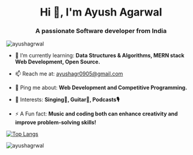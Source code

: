 <h1 align="center">Hi 👋, I'm Ayush Agarwal</h1>
<h3 align="center">A passionate Software developer from India</h3>

<p align="left"> <img src="https://komarev.com/ghpvc/?username=ayushagrwal&label=Profile%20views&color=0e75b6&style=flat" alt="ayushagrwal" /> </p>

- 🌱 I’m currently learning: **Data Structures & Algorithms, MERN stack Web Development, Open Source.**

- 📫 Reach me at: [ayushagr0905@gmail.com](ayushagr0905@gmail.com)

- 💬 Ping me about: **Web Development and Competitive Programming.**

- 💜 Interests: **Singing🎵, Guitar🎸, Podcasts🎙**

- ⚡ A Fun fact: **Music and coding both can enhance creativity and improve problem-solving skills!**

[![Top Langs](https://github-readme-stats.vercel.app/api/top-langs/?username=ayushagrwal&layout=compact&show_icons=true&theme=radical)](https://github.com/ayushagrwal/github-readme-stats)

<p><img align="center" src="https://github-readme-streak-stats.herokuapp.com/?user=ayushagrwal&show_icons=true&theme=radical" alt="ayushagrwal" /></p>

